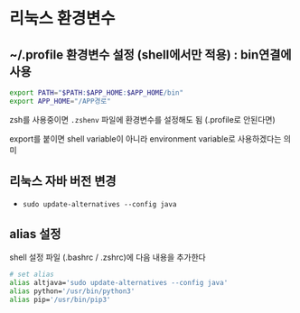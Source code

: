 # 리눅스 환경변수

## ~/.profile 환경변수 설정 (shell에서만 적용) : bin연결에 사용

  ```sh
  export PATH="$PATH:$APP_HOME:$APP_HOME/bin"
  export APP_HOME="/APP경로"
  ```

zsh를 사용중이면 `.zshenv` 파일에 환경변수를 설정해도 됨 (.profile로 안된다면)

export를 붙이면 shell variable이 아니라 environment variable로 사용하겠다는 의미

## 리눅스 자바 버전 변경

- `sudo update-alternatives --config java`

## alias 설정

shell 설정 파일 (.bashrc / .zshrc)에 다음 내용을 추가한다

```sh
# set alias
alias altjava='sudo update-alternatives --config java'
alias python='/usr/bin/python3'
alias pip='/usr/bin/pip3'
```
